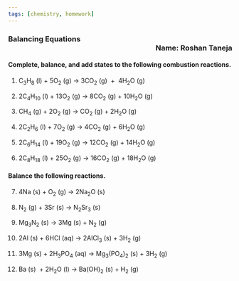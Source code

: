 ```yaml
---
tags: [chemistry, homework]
---
```


### Balancing Equations <div style="text-align: right">Name: Roshan Taneja</div>

#### Complete, balance, and add states to the following combustion reactions.
1. C<sub>3</sub>H<sub>8</sub> (l) + 5O<sub>2</sub> (g) → 3CO<sub>2</sub> (g)  +  4H<sub>2</sub>O (g)

2. 2C<sub>4</sub>H<sub>10</sub> (l) + 13O<sub>2</sub> (g) → 8CO<sub>2</sub> (g) + 10H<sub>2</sub>O (g)

3. CH<sub>4</sub> (g) + 2O<sub>2</sub> (g) → CO<sub>2</sub> (g) + 2H<sub>2</sub>O (g)

4. 2C<sub>2</sub>H<sub>6</sub> (l) + 7O<sub>2</sub> (g) → 4CO<sub>2</sub> (g) + 6H<sub>2</sub>O (g)

5. 2C<sub>6</sub>H<sub>14</sub> (l) + 19O<sub>2</sub> (g) → 12CO<sub>2</sub> (g) + 14H<sub>2</sub>O (g)

6. 2C<sub>8</sub>H<sub>18</sub> (l) + 25O<sub>2</sub> (g) → 16CO<sub>2</sub> (g) + 18H<sub>2</sub>O (g)

#### Balance the following reactions.

7. 4Na (s) + O<sub>2</sub> (g) → 2Na<sub>2</sub>O (s)

8. N<sub>2</sub> (g) + 3Sr (s) → N<sub>2</sub>Sr<sub>3</sub> (s)

9. Mg<sub>3</sub>N<sub>2</sub> (s) → 3Mg (s) + N<sub>2</sub> (g)

10. 2Al (s) + 6HCl (aq) → 2AlCl<sub>3</sub> (s) + 3H<sub>2</sub> (g)

11. 3Mg (s) + 2H<sub>3</sub>PO<sub>4</sub> (aq) → Mg<sub>3</sub>(PO<sub>4</sub>)<sub>2</sub> (s) + 3H<sub>2</sub> (g)

12. Ba (s)  + 2H<sub>2</sub>O (l) → Ba(OH)<sub>2</sub> (s) + H<sub>2</sub> (g)